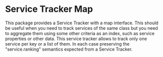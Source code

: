 Service Tracker Map
===================

This package provides a Service Tracker with a map interface. This should be useful when you need to track services of the same class but you need to aggregate them using some other criteria as an index, such as service properties or other data. This service tracker allows to track only one service per key or a list of them. In each case preserving the "service.ranking" semantics expected from a Service Tracker. 
